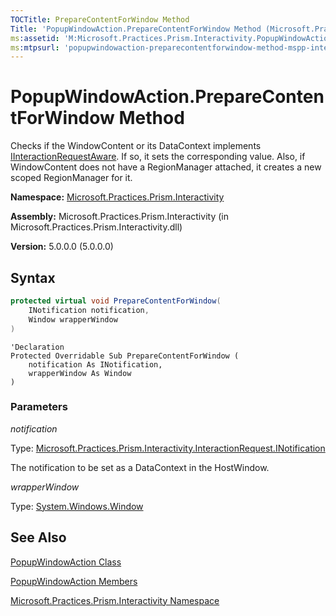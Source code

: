 ```yaml
---
TOCTitle: PrepareContentForWindow Method
Title: 'PopupWindowAction.PrepareContentForWindow Method (Microsoft.Practices.Prism.Interactivity)'
ms:assetid: 'M:Microsoft.Practices.Prism.Interactivity.PopupWindowAction.PrepareContentForWindow(Microsoft.Practices.Prism.Interactivity.InteractionRequest.INotification,System.Windows.Window)'
ms:mtpsurl: 'popupwindowaction-preparecontentforwindow-method-mspp-interactivity.md'
---
```


# PopupWindowAction.PrepareContentForWindow Method

Checks if the WindowContent or its DataContext implements [IInteractionRequestAware](/patterns-practices/reference/iinteractionrequestaware-interface-mspp-interactivity-interactionrequest). If so, it sets the corresponding value. Also, if WindowContent does not have a RegionManager attached, it creates a new scoped RegionManager for it.

**Namespace:** [Microsoft.Practices.Prism.Interactivity](/patterns-practices/reference/mspp-interactivity-namespace)

**Assembly:** Microsoft.Practices.Prism.Interactivity (in Microsoft.Practices.Prism.Interactivity.dll) 

**Version:** 5.0.0.0 (5.0.0.0)

## Syntax

```C#
protected virtual void PrepareContentForWindow(
	INotification notification,
	Window wrapperWindow
)
```
```VB
'Declaration
Protected Overridable Sub PrepareContentForWindow ( 
	notification As INotification,
	wrapperWindow As Window
)
```

### Parameters

*notification*

Type: [Microsoft.Practices.Prism.Interactivity.InteractionRequest.INotification](/patterns-practices/reference/popupwindowaction-class-mspp-interactivity)

The notification to be set as a DataContext in the HostWindow.

*wrapperWindow*

Type: [System.Windows.Window](http://msdn2.microsoft.com/en-us/library/ms590112)

## See Also

[PopupWindowAction Class](/patterns-practices/reference/popupwindowaction-class-mspp-interactivity)

[PopupWindowAction Members](/patterns-practices/reference/popupwindowaction-members-mspp-interactivity)

[Microsoft.Practices.Prism.Interactivity Namespace](/patterns-practices/reference/mspp-interactivity-namespace)
